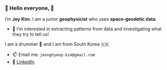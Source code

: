 ### 👋 Hello everyone, 👋
   I’m **Jey Kim**. 
     I am a junior **geophysicist** who uses **space-geodetic data**.
     
- 👀 I’m interested in extracting patterns from data and investigating what they try to tell us!


I am a drummer :drum: and I am from South Korea :kr:

- 📫 Email me: `jeonghyeop.kim@gmail.com`
- :office: [LinkedIn](https://www.linkedin.com/in/jeykim/)

<!---
jey-kim/jey-kim is a ✨ special ✨ repository because its `README.md` (this file) appears on your GitHub profile.
You can click the Preview link to take a look at your changes.
--->
